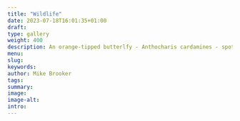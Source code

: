 ```yaml
---
title: "Wildlife"
date: 2023-07-18T16:01:35+01:00
draft: 
type: gallery
weight: 400
description: An orange-tipped butterlfy - Anthocharis cardamines - spotted in April and possibly a Ringlet butterfly seen in July.  
menu:
slug:
keywords:
author: Mike Brooker
tags: 
summary:
image:
image-alt:
intro:
---
```


